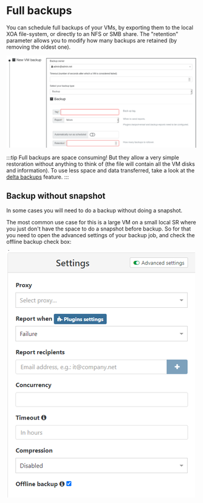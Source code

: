 # Full backups

You can schedule full backups of your VMs, by exporting them to the local XOA file-system, or directly to an NFS or SMB share. The "retention" parameter allows you to modify how many backups are retained (by removing the oldest one).

[![](./assets/backupexample.png)](https://xen-orchestra.com/blog/backup-your-xenserver-vms-with-xen-orchestra/)

:::tip
Full backups are space consuming! But they allow a very simple restoration without anything to think of (the file will contain all the VM disks and information). To use less space and data transferred, take a look at the [delta backups](delta_backups.md) feature.
:::

## Backup without snapshot

In some cases you will need to do a backup without doing a snapshot.

The most common use case for this is a large VM on a small local SR where you just don't have the space to do a snapshot before backup.
So for that you need to open the advanced settings of your backup job, and check the offline backup check box:

![](./assets/backupnosnap.png)
